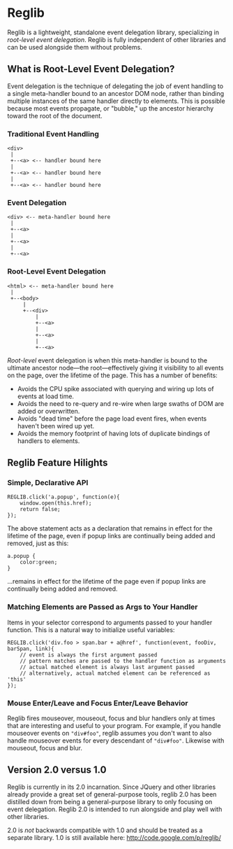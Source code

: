 # Reglib

Reglib is a lightweight, standalone event delegation library, specializing in
*root-level event delegation*. Reglib is fully independent of other libraries
and can be used alongside them without problems.

## What is Root-Level Event Delegation?

Event delegation is the technique of delegating the job of event handling to a
single meta-handler bound to an ancestor DOM node, rather than binding multiple
instances of the same handler directly to elements. This is possible because
most events propagate, or "bubble," up the ancestor hierarchy toward the root of
the document.

### Traditional Event Handling

    <div>
     |
     +--<a> <-- handler bound here
     |
     +--<a> <-- handler bound here
     |
     +--<a> <-- handler bound here

### Event Delegation

    <div> <-- meta-handler bound here
     |
     +--<a>
     |
     +--<a>
     |
     +--<a>

### Root-Level Event Delegation

    <html> <-- meta-handler bound here
     |
     +--<body>
         |
         +--<div>
             |
             +--<a>
             |
             +--<a>
             |
             +--<a>

*Root-level* event delegation is when this meta-handler is bound to the ultimate
ancestor node—the root—effectively giving it visibility to all events on the
page, over the lifetime of the page. This has a number of benefits:

 * Avoids the CPU spike associated with querying and wiring up lots of events at load time.
 * Avoids the need to re-query and re-wire when large swaths of DOM are added or overwritten.
 * Avoids "dead time" before the page load event fires, when events haven't been wired up yet.
 * Avoids the memory footprint of having lots of duplicate bindings of handlers to elements.

## Reglib Feature Hilights

### Simple, Declarative API

    REGLIB.click('a.popup', function(e){
        window.open(this.href);
        return false;
    });

The above statement acts as a declaration that remains in effect for the
lifetime of the page, even if popup links are continually being added and
removed, just as this:

    a.popup {
        color:green;
    }

...remains in effect for the lifetime of the page even if popup links are
continually being added and removed.

### Matching Elements are Passed as Args to Your Handler

Items in your selector correspond to arguments passed to your handler function.
This is a natural way to initialize useful variables:

    REGLIB.click('div.foo > span.bar + a@href', function(event, fooDiv, barSpan, link){
        // event is always the first argument passed
        // pattern matches are passed to the handler function as arguments
        // actual matched element is always last argument passed
        // alternatively, actual matched element can be referenced as 'this'
    });

### Mouse Enter/Leave and Focus Enter/Leave Behavior

Reglib fires mouseover, mouseout, focus and blur handlers only at times that are
interesting and useful to your program. For example, if you handle mouseover
events on <code>"div#foo"</code>, reglib assumes you don't want to also handle
mouseover events for every descendant of <code>"div#foo"</code>. Likewise with
mouseout, focus and blur.

## Version 2.0 versus 1.0

Reglib is currently in its 2.0 incarnation. Since JQuery and other libraries
already provide a great set of general-purpose tools, reglib 2.0 has been
distilled down from being a general-purpose library to only focusing on event
delegation. Reglib 2.0 is intended to run alongside and play well with other
libraries.

2.0 is *not* backwards compatible with 1.0 and should be treated as a separate
library. 1.0 is still available here: http://code.google.com/p/reglib/

